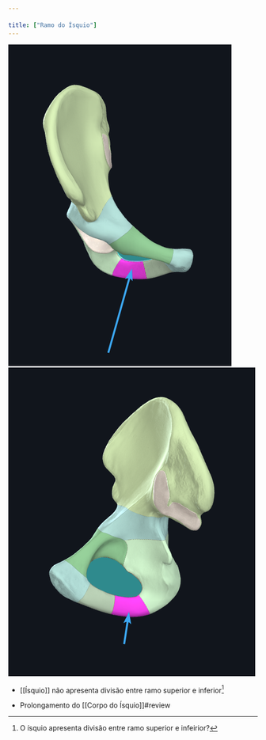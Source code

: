 ```yaml
---

title: ["Ramo do Ísquio"]
---
```

![Pasted image 20210414133558.png](Pasted%20image%2020210414133558.png)
![Pasted image 20210414133809.png](Pasted%20image%2020210414133809.png)
+ [[Ísquio]] não apresenta divisão entre ramo superior e inferior[^997280]

[^997280]: O ísquio apresenta divisão entre ramo superior e infeirior?

+ Prolongamento do [[Corpo do Ísquio]]#review 
